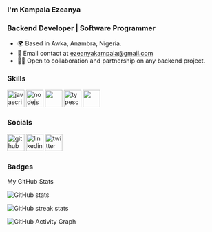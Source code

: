 ### I'm Kampala Ezeanya

### **Backend Developer | Software Programmer**
* 🌍 Based in Awka, Anambra, Nigeria.
* 📧 Email contact at ezeanyakampala@gmail.com
* 🤝🏻 Open to collaboration and partnership on any backend project.

### Skills

[<img src='https://raw.githubusercontent.com/danielcranney/readme-generator/main/public/icons/skills/javascript-colored.svg' alt='javascript' height='40'>](https://developer.mozilla.org/en-US/docs/Web/JavaScript)
[<img src='https://raw.githubusercontent.com/danielcranney/readme-generator/main/public/icons/skills/nodejs-colored.svg' alt='nodejs' height='40'>](https://nodejs.org/)
[<img src='https://raw.githubusercontent.com/danielcranney/readme-generator/main/public/icons/skills/expressjs-colored.svg' alt=' ' height='40'>](https://expressjs.com/)
[<img src='https://raw.githubusercontent.com/danielcranney/readme-generator/main/public/icons/skills/typescript-colored.svg' alt='typescript' height='40'>](https://typescriptlang.org/)
[<img src='https://raw.githubusercontent.com/danielcranney/readme-generator/main/public/icons/skills/python-colored.svg' alt=' ' height='40'>](https://python.org/)

### Socials

[<img src='https://cdn.jsdelivr.net/npm/simple-icons@3.0.1/icons/github.svg' alt='github' height='40'>](https://github.com/kingkampala)  [<img src='https://cdn.jsdelivr.net/npm/simple-icons@3.0.1/icons/linkedin.svg' alt='linkedin' height='40'>](https://www.linkedin.com/in/kampala-ezeanya/)  [<img src='https://cdn.jsdelivr.net/npm/simple-icons@3.0.1/icons/twitter.svg' alt='twitter' height='40'>](https://twitter.com/kampala_10)    

### Badges

My GitHub Stats

![GitHub stats](https://github-readme-stats.vercel.app/api?username=kingkampala&show_icons=true&theme=blue-green)

![GitHub streak stats](https://github-readme-streak-stats.herokuapp.com/?user=kingkampala&show_icons=true&theme=blue-green)  

![GitHub Activity Graph](https://github-readme-activity-graph.vercel.app/graph?username=kingkampala&theme=vue)


<!-- ![Total Pull Requests](https://img.shields.io/badge/dynamic/json?label=Total%20Pull%20Requests&query=%24.total_count&url=https%3A%2F%2Fapi.github.com%2Fsearch%2Fissues%3Fq%3Dtype%3Apr%2520author%3Akingkampala%2520is%3Aopen) -->
